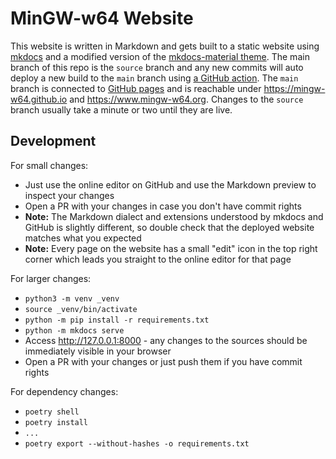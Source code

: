 # MinGW-w64 Website

This website is written in Markdown and gets built to a static website using
[mkdocs](https://www.mkdocs.org/) and a modified version of the [mkdocs-material
theme](https://squidfunk.github.io/mkdocs-material). The main branch of this
repo is the `source` branch and any new commits will auto deploy a new build to
the `main` branch using [a GitHub
action](https://github.com/peaceiris/actions-gh-pages). The `main` branch is
connected to [GitHub pages](https://pages.github.com) and is reachable under
https://mingw-w64.github.io and https://www.mingw-w64.org. Changes to the
`source` branch usually take a minute or two until they are live.

## Development

For small changes:

* Just use the online editor on GitHub and use the Markdown preview to inspect your changes
* Open a PR with your changes in case you don't have commit rights
* **Note:** The Markdown dialect and extensions understood by mkdocs and GitHub is
  slightly different, so double check that the deployed website matches what you
  expected
* **Note:** Every page on the website has a small "edit" icon in the top right corner which leads you straight to the online editor for that page

For larger changes:

* `python3 -m venv _venv`
* `source _venv/bin/activate`
* `python -m pip install -r requirements.txt`
* `python -m mkdocs serve`
* Access http://127.0.0.1:8000 - any changes to the sources should be
  immediately visible in your browser
* Open a PR with your changes or just push them if you have commit rights

For dependency changes:

* `poetry shell`
* `poetry install`
* `...`
* `poetry export --without-hashes -o requirements.txt`